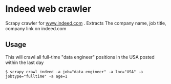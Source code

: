# Indeed web crawler
Scrapy crawler for www.indeed.com . Extracts The company name, job
title, company link on indeed.com

## Usage
This will crawl all full-time "data engineer" positions in the USA
posted within the last day

```
$ scrapy crawl indeed -a job="data engineer" -a loc="USA" -a
jobtype="fulltime" -a age=1

```
